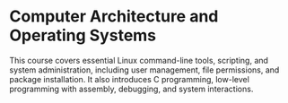 # Computer Architecture and Operating Systems

This course covers essential Linux command-line tools, scripting, and system administration, including user management, file permissions, and package installation. It also introduces C programming, low-level programming with assembly, debugging, and system interactions.